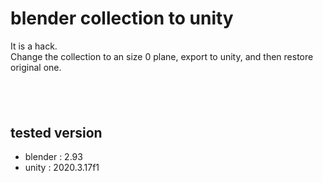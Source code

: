 # blender collection to unity

It is a hack.
<br>
Change the collection to an size 0 plane, export to unity, and then restore original one.

## <br>

## tested version

- blender : 2.93
- unity : 2020.3.17f1
